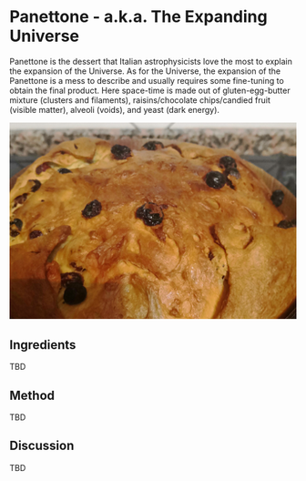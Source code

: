 # Panettone - a.k.a. The Expanding Universe

Panettone is the dessert that Italian astrophysicists love the most to explain the expansion of the Universe. As for the Universe, the expansion of the Panettone is a mess to describe and usually requires some fine-tuning to obtain the final product. Here space-time is made out of gluten-egg-butter mixture (clusters and filaments), raisins/chocolate chips/candied fruit (visible matter), alveoli (voids), and yeast (dark energy).

<img src="images/panettone.jpg">

## Ingredients
TBD


## Method
TBD


## Discussion
TBD


[1]: https://www.ferraraterraeacqua.it/en/flavours/typical-products/curly-pie-or-tagliatelle-pie?set_language=en


